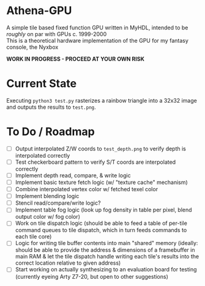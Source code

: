# Athena-GPU
A simple tile based fixed function GPU written in MyHDL, intended to be *roughly* on par with GPUs c. 1999-2000  
This is a theoretical hardware implementation of the GPU for my fantasy console, the Nyxbox

**WORK IN PROGRESS - PROCEED AT YOUR OWN RISK**

# Current State

Executing `python3 test.py` rasterizes a rainbow triangle into a 32x32 image and outputs the results to `test.png`.

# To Do / Roadmap

- [ ] Output interpolated Z/W coords to `test_depth.png` to verify depth is interpolated correctly
- [ ] Test checkerboard pattern to verify S/T coords are interpolated correctly
- [ ] Implement depth read, compare, & write logic
- [ ] Implement basic texture fetch logic (w/ "texture cache" mechanism)
- [ ] Combine interpolated vertex color w/ fetched texel color
- [ ] Implement blending logic
- [ ] Stencil read/compare/write logic?
- [ ] Implement table fog logic (look up fog density in table per pixel, blend output color w/ fog color)
- [ ] Work on tile dispatch logic (should be able to feed a table of per-tile command queues to tile dispatch, which in turn feeds commands to each tile core)
- [ ] Logic for writing tile buffer contents into main "shared" memory (ideally: should be able to provide the address & dimensions of a framebuffer in main RAM & let the tile dispatch handle writing each tile's results into the correct location relative to given address)
- [ ] Start working on actually synthesizing to an evaluation board for testing (currently eyeing Arty Z7-20, but open to other suggestions)
